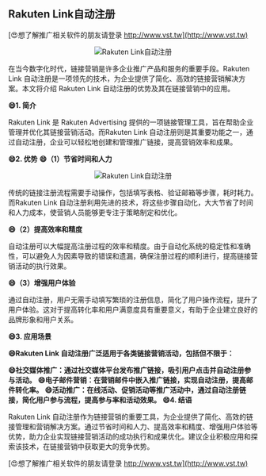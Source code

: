 ## **Rakuten Link自动注册**

[😍想了解推广相关软件的朋友请登录 http://www.vst.tw](http://www.vst.tw)

 <center><img src="https://vst.tw/MP4/tuiguang/png/6.png" alt="Rakuten Link自动注册"></center>

在当今数字化时代，链接营销是许多企业推广产品和服务的重要手段。Rakuten Link 自动注册是一项领先的技术，为企业提供了简化、高效的链接营销解决方案。本文将介绍 Rakuten Link 自动注册的优势及其在链接营销中的应用。

**😄1. 简介**

Rakuten Link 是 Rakuten Advertising 提供的一项链接管理工具，旨在帮助企业管理并优化其链接营销活动。而Rakuten Link 自动注册则是其重要功能之一，通过自动注册，企业可以轻松地创建和管理推广链接，提高营销效率和成果。

**😄2. 优势**
**😄（1）节省时间和人力**

 <center><img src="https://vst.tw/MP4/tuiguang/png/6.png" alt="Rakuten Link自动注册"></center>

传统的链接注册流程需要手动操作，包括填写表格、验证邮箱等步骤，耗时耗力。而Rakuten Link 自动注册利用先进的技术，将这些步骤自动化，大大节省了时间和人力成本，使营销人员能够更专注于策略制定和优化。

**😄（2）提高效率和精度**

自动注册可以大幅提高注册过程的效率和精度。由于自动化系统的稳定性和准确性，可以避免人为因素导致的错误和遗漏，确保注册过程的顺利进行，提高链接营销活动的执行效果。

**😄（3）增强用户体验**

通过自动注册，用户无需手动填写繁琐的注册信息，简化了用户操作流程，提升了用户体验。这对于提高转化率和用户满意度具有重要意义，有助于企业建立良好的品牌形象和用户关系。

**😄3. 应用场景**

**😄Rakuten Link 自动注册广泛适用于各类链接营销活动，包括但不限于：**

**😄社交媒体推广：通过社交媒体平台发布推广链接，吸引用户点击并自动注册参与活动。**
**😄电子邮件营销：在营销邮件中嵌入推广链接，实现自动注册，提高邮件转化率。**
**😄活动推广：在线活动、促销活动等推广活动中，通过自动注册链接，简化用户参与流程，提高参与率和活动效果。**
**😄4. 结语**

Rakuten Link 自动注册作为链接营销的重要工具，为企业提供了简化、高效的链接管理和营销解决方案。通过节省时间和人力、提高效率和精度、增强用户体验等优势，助力企业实现链接营销活动的成功执行和成果优化。建议企业积极应用和探索该技术，在链接营销中获取更大的竞争优势。

[😍想了解推广相关软件的朋友请登录 http://www.vst.tw](http://www.vst.tw)



